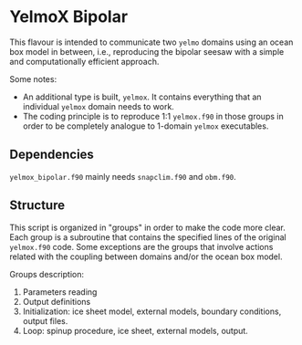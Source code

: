 # YelmoX Bipolar
 
[comment]: <> (Description of the executable. Here you have to write the main purposes of the executable. It would be good to add also job references if they exist. Remember: for programming, the more complete, the better.)

This flavour is intended to communicate two `yelmo` domains using an ocean box model in between, i.e., reproducing the bipolar seesaw with a simple and computationally efficient approach.

Some notes:
- An additional type is built, `yelmox`. It contains everything that an individual `yelmox` domain needs to work.
- The coding principle is to reproduce 1:1 `yelmox.f90` in those groups in order to be completely analogue to 1-domain `yelmox` executables.

## Dependencies  
[comment]: <> (OPTIONAL section, remove if necessary. Here you can include a list of the modules needed for this particular flavour, e.g. snapclim, rembo ...)

`yelmox_bipolar.f90` mainly needs `snapclim.f90` and `obm.f90`.

## Structure  
[comment]: <> (OPTIONAL section, remove if necessary. You can include here a schematic description of the executable)

This script is organized in "groups" in order to make the code more clear. Each group is a subroutine that contains the specified lines of the original `yelmox.f90` code. Some exceptions are the groups that involve actions related with the coupling between domains and/or the ocean box model.

Groups description:
1. Parameters reading
2. Output definitions
3. Initialization: ice sheet model, external models, boundary conditions, output files.
4. Loop: spinup procedure, ice sheet, external models, output.
